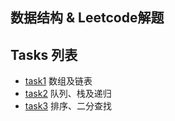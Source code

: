 数据结构 & Leetcode解题
----
## Tasks 列表
*  [task1](punch/src/main/java/punch/day1) 数组及链表
*  [task2](punch/src/main/java/punch/day2) 队列、栈及递归
*  [task3](punch/src/main/java/punch/day3) 排序、二分查找